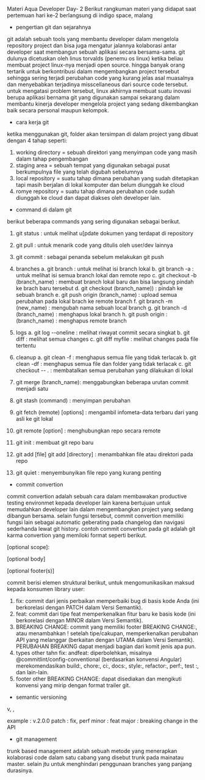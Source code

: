 Materi Aqua Developer Day- 2
Berikut rangkuman materi yang didapat saat pertemuan hari ke-2 berlangsung di indigo space, malang

- pengertian git dan sejarahnya

git adalah sebuah tools yang membantu developer dalam mengelola repository project dan bisa juga mengatur jalannya kolaborasi antar developer saat membangun sebuah aplikasi secara bersama-sama.
git dulunya dicetuskan oleh linus torvalds (penemu os linux) ketika beliau membuat project linux-nya menjadi open source. hingga banyak orang tertarik untuk berkontribusi dalam mengembangkan project tersebut sehingga sering terjadi perubahan code yang kurang jelas asal muasalnya dan menyebabkan terjadinya misscellaneous dari source code tersebut. untuk mengatasi problem tersebut, linux akhirnya membuat suatu inovasi berupa aplikasi bernama git yang digunakan sampai sekarang dalam membantu kinerja developer mengelola project yang sedang dikembangkan baik secara personal maupun kelompok.

- cara kerja git

ketika menggunakan git, folder akan tersimpan di dalam project yang dibuat dengan 4 tahap seperti:

1. working directory = sebuah direktori yang menyimpan code yang masih dalam tahap pengembangan
2. staging area = sebuah tempat yang digunakan sebagai pusat berkumpulnya file yang telah digubah sebelumnya
3. local repository = suatu tahap dimana perubahan yang sudah ditetapkan tapi masih berjalan di lokal komputer dan belum diunggah ke cloud
4. romye repository = suatu tahap dimana perubahan code sudah diunggah ke cloud dan dapat diakses oleh developer lain.

- command di dalam git

berikut beberapa commands yang sering digunakan sebagai berikut.

1. git status : untuk melihat u[pdate dokumen yang terdapat di repository
2. git pull : untuk menarik code yang ditulis oleh user/dev lainnya
3. git commit : sebagai penanda sebelum melakukan git push

4. branches
   a. git branch : untuk melihat isi branch lokal
   b. git branch -a : untuk melihat isi semua branch lokal dan remote repo
   c. git checkout -b (branch_name) : membuat branch lokal baru dan bisa langsung pindah ke brach baru tersebut
   d. git checkout (branch_name)) : pindah ke sebuah branch
   e. git push origin (branch_name) : upload semua perubahan pada lokal brach ke remote branch
   f. git branch -m (new_name) : mengubah nama sebuah local branch
   g. git branch -d (branch_name) : menghapus lokal branch
   h. git push origin :(branch_name) : menghapus remote branch

5. logs
   a. git log --oneline : melihat riwayat commit secara singkat
   b. git diff : melihat semua changes
   c. git diff myfile : melihat changes pada file tertentu

6. cleanup
   a. git clean -f : menghapus semua file yang tidak terlacak
   b. git clean -df : menghapus semua file dan folder yang tidak terlacak
   c. git checkout -- . : membatalkan semua perubahan yang dilakukan di lokal

7. git merge (branch_name): menggabungkan beberapa urutan commit menjadi satu
8. git stash (command) : menyimpan perubahan
9. git fetch (remote) [options] : mengambil infometa-data terbaru dari yang asli ke git lokal
10. git remote [option] : menghubungkan repo secara remote
11. git init : membuat git repo baru
12. git add [file] <or> git add [directory] : menambahkan file atau direktori pada repo
13. git quiet : menyembunyikan file repo yang kurang penting

- commit convertion

commit convertion adalah sebuah cara dalam membawakan productive testing environmet kepada developer lain karena bertujuan untuk memudahkan developer lain dalam mengembangkan project yang sedang dibangun bersama. selain fungsi tersebut, commit convertion memiliki fungsi lain sebagai automatic geberating pada changelog dan navigasi sederhanda lewat git history.
contoh commit convertion pada git adalah git karma convertion yang memiloki format seperti berikut.

<type> [optional scope]: <description>

[optional body]

[optional footer(s)]

commit berisi elemen struktural berikut, untuk mengomunikasikan maksud kepada konsumen library user:

1. fix: commit dari jenis perbaikan memperbaiki bug di basis kode Anda (ini berkorelasi dengan PATCH dalam Versi Semantik).
2. feat: commit dari tipe feat memperkenalkan fitur baru ke basis kode (ini berkorelasi dengan MINOR dalam Versi Semantik).
3. BREAKING CHANGE: commit yang memiliki footer BREAKING CHANGE:, atau menambahkan ! setelah tipe/cakupan, memperkenalkan perubahan API yang melanggar (berkaitan dengan UTAMA dalam Versi Semantik). PERUBAHAN BREAKING dapat menjadi bagian dari komit jenis apa pun.
4. types other tahn fix: andfeat: diperbolehkan, misalnya @commitlint/config-conventional (berdasarkan konvensi Angular) merekomendasikan build:, chore:, ci:, docs:, style:, refactor:, perf:, test :, dan lain-lain.
5. footer other BREAKING CHANGE: <description> dapat disediakan dan mengikuti konvensi yang mirip dengan format trailer git.

- semantic versioning

v<major>, <minor>, <patch>

example : v.2.0.0
patch : fix, perf
minor : feat
major : breaking change in the API

- git management

trunk based management adalah sebuah metode yang menerapkan kolaborasi code dalam satu cabang yang disebut trunk pada mainatau master. selain jtu untuk menghindari penggunaan branches yang panjang durasinya.
